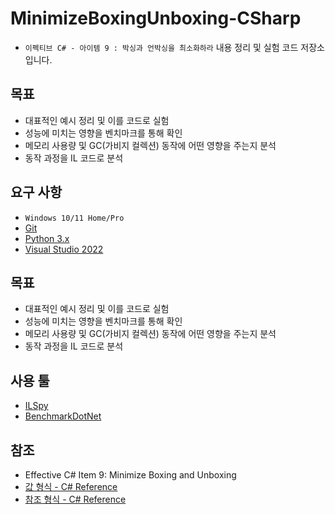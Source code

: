 # MinimizeBoxingUnboxing-CSharp
- `이펙티브 C# - 아이템 9 : 박싱과 언박싱을 최소화하라` 내용 정리 및 실험 코드 저장소입니다.

## 목표
- 대표적인 예시 정리 및 이를 코드로 실험
- 성능에 미치는 영향을 벤치마크를 통해 확인
- 메모리 사용량 및 GC(가비지 컬렉션) 동작에 어떤 영향을 주는지 분석
- 동작 과정을 IL 코드로 분석

## 요구 사항
- `Windows 10/11 Home/Pro`
- [Git](https://git-scm.com/)
- [Python 3.x](https://www.python.org/downloads/)
- [Visual Studio 2022](https://visualstudio.microsoft.com/ko/downloads/)

## 목표
- 대표적인 예시 정리 및 이를 코드로 실험
- 성능에 미치는 영향을 벤치마크를 통해 확인
- 메모리 사용량 및 GC(가비지 컬렉션) 동작에 어떤 영향을 주는지 분석
- 동작 과정을 IL 코드로 분석

## 사용 툴
- [ILSpy](https://github.com/icsharpcode/ILSpy)
- [BenchmarkDotNet](https://github.com/dotnet/BenchmarkDotNet)

## 참조
- Effective C# Item 9: Minimize Boxing and Unboxing
- [값 형식 - C# Reference](https://learn.microsoft.com/ko-kr/dotnet/csharp/language-reference/builtin-types/value-types)
- [참조 형식 - C# Reference](https://learn.microsoft.com/ko-kr/dotnet/csharp/language-reference/keywords/reference-types)
